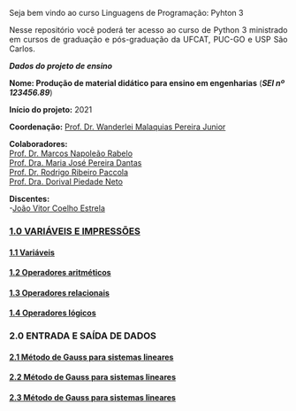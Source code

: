 Seja bem vindo ao curso Linguagens de Programação: Pyhton 3
<p align="justify">Nesse repositório você poderá ter acesso ao curso de Python 3 ministrado em cursos de graduação e pós-graduação da UFCAT, PUC-GO e USP São Carlos.</p> 

_**Dados do projeto de ensino**_  

**Nome: Produção de material didático para ensino em engenharias**  (_**SEI nº 123456.89**_)  

**Início do projeto:** 2021  

**Coordenação:** [Prof. Dr. Wanderlei Malaquias Pereira Junior](http://lattes.cnpq.br/2268506213083114)     

**Colaboradores:**   
[Prof. Dr. Marcos Napoleão Rabelo](http://lattes.cnpq.br/2268506213083114)     
[Prof. Dra. Maria José Pereira Dantas](http://lattes.cnpq.br/2268506213083114)   
[Prof. Dr. Rodrigo Ribeiro Paccola](http://lattes.cnpq.br/2268506213083114)  
[Prof. Dra. Dorival Piedade Neto](http://lattes.cnpq.br/2268506213083114)  

**Discentes:**    
-[João Vitor Coelho Estrela]()    

### [1.0 VARIÁVEIS E IMPRESSÕES](https://linguagensprogramacao001.github.io/Python-3/CAP_10000.html)
#### [1.1 Variáveis]()
#### [1.2 Operadores aritméticos]()
#### [1.3 Operadores relacionais]()
#### [1.4 Operadores lógicos]()
### 2.0 ENTRADA E SAÍDA DE DADOS
#### [2.1 Método de Gauss para sistemas lineares]()
#### [2.2 Método de Gauss para sistemas lineares]()
#### [2.3 Método de Gauss para sistemas lineares]()
